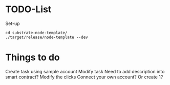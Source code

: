 # TODO-List

Set-up
```
cd substrate-node-template/
./target/release/node-template --dev
```

# Things to do
Create task using sample account
Modify task
Need to add description into smart contract?
Modify the clicks
Connect your own account? Or create 1? 